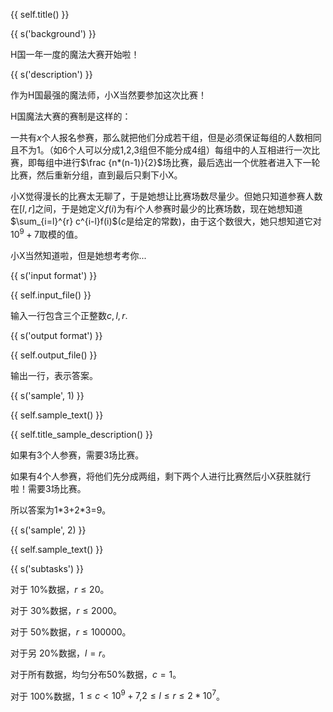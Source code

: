 {{ self.title() }}

{{ s('background') }}

H国一年一度的魔法大赛开始啦！

{{ s('description') }}

作为H国最强的魔法师，小X当然要参加这次比赛！

H国魔法大赛的赛制是这样的：

一共有$x$个人报名参赛，那么就把他们分成若干组，但是必须保证每组的人数相同且不为1。（如6个人可以分成1,2,3组但不能分成4组）每组中的人互相进行一次比赛，即每组中进行$\frac {n*(n-1)}{2}$场比赛，最后选出一个优胜者进入下一轮比赛，然后重新分组，直到最后只剩下小X。

小X觉得漫长的比赛太无聊了，于是她想让比赛场数尽量少。但她只知道参赛人数在$[l,r]$之间，于是她定义$f(i)$为有$i$个人参赛时最少的比赛场数，现在她想知道$\sum_{i=l}^{r} c^{i-l}f(i)$($c$是给定的常数)，由于这个数很大，她只想知道它对$10^9+7$取模的值。

小X当然知道啦，但是她想考考你...

{{ s('input format') }}

{{ self.input_file() }}

输入一行包含三个正整数$c,l,r$.

{{ s('output format') }}

{{ self.output_file() }}

输出一行，表示答案。

{{ s('sample', 1) }}

{{ self.sample_text() }}

{{ self.title_sample_description() }}

如果有3个人参赛，需要3场比赛。

如果有4个人参赛，将他们先分成两组，剩下两个人进行比赛然后小X获胜就行啦！需要3场比赛。

所以答案为1\*3+2\*3=9。

{{ s('sample', 2) }}

{{ self.sample_text() }}

{{ s('subtasks') }}

对于 10%数据，$r\le 20$。

对于 30%数据，$r\le 2000$。

对于 50%数据，$r\le 100000$。

对于另 20%数据，$l=r$。

对于所有数据，均匀分布50%数据，$c=1$。

对于 100%数据，$1\le c<10^9+7$,$2\le l\le r\le 2*10^7$。